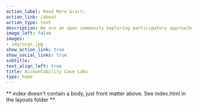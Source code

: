 ```yaml
---
action_label: Read More &rarr;
action_link: /about
action_type: text
description: We are an open community exploring participatory approaches to challenges in the algorithmic accountability space. Welcome to our website!
image_left: false
images:
- img/usgs.jpg
show_action_link: true
show_social_links: true
subtitle: 
text_align_left: true
title: Accountability Case Labs
type: home
---
```


** index doesn't contain a body, just front matter above.
See index.html in the layouts folder **
